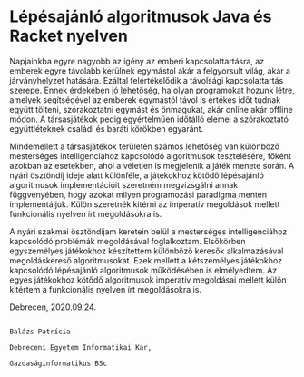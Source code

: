 # Lépésajánló algoritmusok Java és Racket nyelven

Napjainkba egyre nagyobb az igény az emberi kapcsolattartásra, az emberek egyre távolabb kerülnek egymástól akár a felgyorsult
világ, akár a járványhelyzet hatására. Ezáltal felértékelődik a távolsági kapcsolattartás szerepe. Ennek érdekében jó lehetőség, ha
olyan programokat hozunk létre, amelyek segítségével az emberek egymástól távol is értékes időt tudnak együtt tölteni, szórakoztatni
egymást és önmagukat, akár online akár offline módon. A társasjátékok pedig egyértelműen időtálló elemei a szórakoztató
együttléteknek családi és baráti körökben egyaránt.

Mindemellett a társasjátékok területén számos lehetőség van különböző mesterséges intelligenciához kapcsolódó algoritmusok
tesztelésére, főként azokban az esetekben, ahol a véletlen is megjelenik a játék menete során.
A nyári ösztöndíj ideje alatt különféle, a játékokhoz kötődő lépésajánló algoritmusok implementációit szeretném megvizsgálni annak
függvényében, hogy azokat milyen programozási paradigma mentén implementáljuk. Külön szeretnék kitérni az imperatív megoldások
mellett funkcionális nyelven írt megoldásokra is.


A nyári szakmai ösztöndíjam keretein belül a mesterséges intelligenciához kapcsolódó problémák megoldásával foglalkoztam. Elsőkörben egyszemélyes játékokhoz készítettem különböző keresők alkalmazásával megoldáskereső algoritmusokat. Ezek mellett a kétszemélyes játékokhoz kapcsolódó lépésajánló algoritmusok működésében is elmélyedtem. Az egyes játékokhoz kötődő algoritmusok imperatív megoldásai mellett külön kitértem a funkcionális nyelven írt megoldásokra is. 

  Debrecen, 2020.09.24.

                                                                                                      Balázs Patrícia
                                                                                                      Debreceni Egyetem Informatikai Kar, 
                                                                                                      Gazdaságinformatikus BSc


